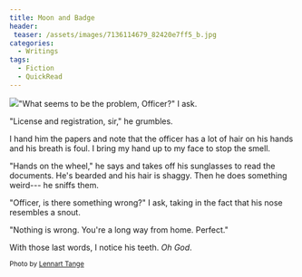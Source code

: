 ```yaml
---
title: Moon and Badge
header:
 teaser: /assets/images/7136114679_82420e7ff5_b.jpg
categories:
  - Writings
tags:
  - Fiction
  - QuickRead
---
```

<img src="https://douglangille.github.io/assets/images/7136114679_82420e7ff5_b.jpg">"What seems to be the problem, Officer?" I ask.

"License and registration, sir," he grumbles.

I hand him the papers and note that the officer has a lot of hair on his hands and his breath is foul. I bring my hand up to my face to stop the smell.

"Hands on the wheel," he says and takes off his sunglasses to read the documents. He's bearded and his hair is shaggy. Then he does something weird--- he sniffs them.

"Officer, is there something wrong?" I ask, taking in the fact that his nose resembles a snout.

"Nothing is wrong. You're a long way from home. Perfect."

With those last words, I notice his teeth. *Oh God*.

<small>Photo by <a href="http://www.flickr.com/photos/77856868@N04/7136114679">Lennart Tange</a></small>